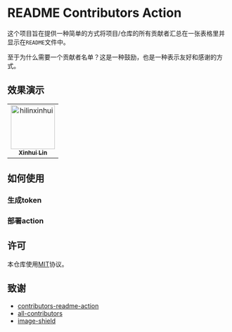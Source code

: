 # README Contributors Action

这个项目旨在提供一种简单的方式将项目/仓库的所有贡献者汇总在一张表格里并显示在`README`文件中。

至于为什么需要一个贡献者名单？这是一种鼓励，也是一种表示友好和感谢的方式。

## 效果演示

<!-- readme: collaborators,contributors -start -->
<table>
<tr>
    <td align="center">
        <a href="https://github.com/hilinxinhui">
            <img src="https://avatars.githubusercontent.com/u/72953081?v=4" width="100;" alt="hilinxinhui"/>
            <br />
            <sub><b>Xinhui Lin</b></sub>
        </a>
    </td></tr>
</table>
<!-- readme: collaborators,contributors -end -->

## 如何使用

### 生成token

### 部署action

## 许可

本仓库使用[MIT](./LICENSE)协议。

## 致谢

- [contributors-readme-action](https://github.com/akhilmhdh/contributors-readme-action.git)
- [all-contributors](https://github.com/all-contributors/all-contributors.git)
- [image-shield](https://github.com/badges/shields)